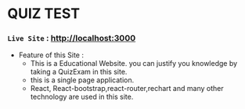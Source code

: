 # QUIZ TEST

### `Live Site` : [http://localhost:3000](https://dapper-queijadas-08f792.netlify.app/)
* Feature of this Site :
   * This is a Educational Website. you can justify you knowledge by taking a QuizExam in this site.
   * this is a single page application.
   * React, React-bootstrap,react-router,rechart and many other technology are used in this site.
   

